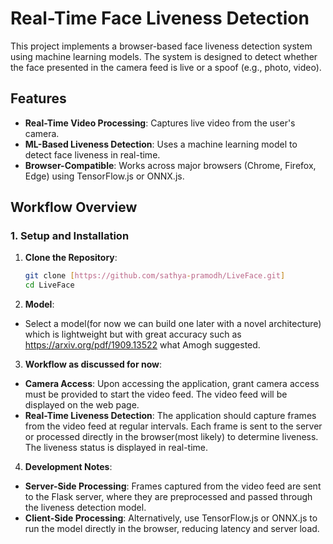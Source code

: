 # Real-Time Face Liveness Detection

This project implements a browser-based face liveness detection system using machine learning models. The system is designed to detect whether the face presented in the camera feed is live or a spoof (e.g., photo, video).

## Features
- **Real-Time Video Processing**: Captures live video from the user's camera.
- **ML-Based Liveness Detection**: Uses a machine learning model to detect face liveness in real-time.
- **Browser-Compatible**: Works across major browsers (Chrome, Firefox, Edge) using TensorFlow.js or ONNX.js.

## Workflow Overview

### 1. Setup and Installation
1. **Clone the Repository**:
   ```bash
   git clone [https://github.com/sathya-pramodh/LiveFace.git]
   cd LiveFace
2. **Model**:
- Select a model(for now we can build one later with a novel architecture) which is lightweight but with great accuracy such as https://arxiv.org/pdf/1909.13522 what Amogh suggested.

3. **Workflow as discussed for now**:
- **Camera Access**: Upon accessing the application, grant camera access must be provided to start the video feed. The video feed will be displayed on the web page.
- **Real-Time Liveness Detection**: The application should capture frames from the video feed at regular intervals. Each frame is sent to the server or processed directly in the browser(most likely) to determine liveness. The liveness status is displayed in real-time.
  
4. **Development Notes**:
- **Server-Side Processing**: Frames captured from the video feed are sent to the Flask server, where they are preprocessed and passed through the liveness detection model.
- **Client-Side Processing**: Alternatively, use TensorFlow.js or ONNX.js to run the model directly in the browser, reducing latency and server load.
